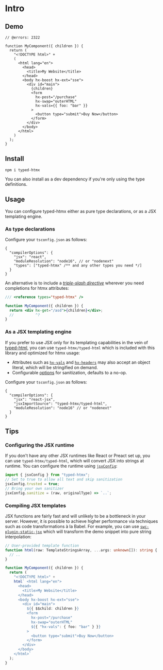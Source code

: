 # Intro

## Demo

```tsx twoslash
// @errors: 2322

function MyComponent({ children }) {
  return (
    "<!DOCTYPE html>" +
    (
      <html lang="en">
        <head>
          <title>My Website</title>
        </head>
        <body hx-boost hx-ext="sse">
          <div id="main">
            {children}
            <form
              hx-post="/purchase"
              hx-swap="outerHTML"
              hx-vals={{ foo: "bar" }}
            >
              <button type="submit">Buy Now</button>
            </form>
          </div>
        </body>
      </html>
    )
  );
}
```

## Install

```shell
npm i typed-htmx
```

You can also install as a dev dependency if you're only using the type definitions.

## Usage

You can configure typed-htmx either as pure type declarations, or as a JSX
templating engine.

### As type declarations

Configure your `tsconfig.json` as follows:

```jsonc
{
  "compilerOptions": {
    "jsx": "react",
    "moduleResolution": "node16", // or "nodenext"
    "types": ["typed-htmx" /** and any other types you need */]
  }
}
```

An alternative is to include a _[triple-slash directive]_ wherever you need
completions for htmx attributes:

```jsx twoslash
/// <reference types="typed-htmx" />

function MyComponent({ children }) {
  return <div hx-get="/asd">{children}</div>;
  //          ^?
}
```

### As a JSX templating engine

If you prefer to use JSX only for its templating capabilities in the vein of
[typed-html], you can use `typed-htmx/typed-html` which is included with this
library and optimized for htmx usage:

- Attributes such as [`hx-vals`](https://htmx.org/attributes/hx-vals/) and
  [`hx-headers`](https://htmx.org/attributes/hx-headers/) may also accept an object
  literal, which will be stringified on demand.
- Configurable [options](#configuring-the-jsx-runtime) for sanitization, defaults to a no-op.

Configure your `tsconfig.json` as follows:

```jsonc
{
  "compilerOptions": {
    "jsx": "react-jsx",
    "jsxImportSource": "typed-htmx/typed-html",
    "moduleResolution": "node16" // or "nodenext"
  }
}
```

## Tips

### Configuring the JSX runtime

If you don't have any other JSX runtimes like React or Preact set up, you can use
`typed-htmx/typed-html`, which will convert JSX into strings at runtime.
You can configure the runtime using [`jsxConfig`](/typed-htmx/docs/api/module.index/Variables/variable.jsxConfig-1):

```js twoslash
import { jsxConfig } from "typed-htmx";
// Set to true to allow all text and skip sanitization
jsxConfig.trusted = true;
// Bring your own sanitizer
jsxConfig.sanitize = (raw, originalType) => `..`;
```

### Compiling JSX templates

JSX functions are fairly fast and will unlikely to be a bottleneck in your server.
However, it is possible to achieve higher performance via techniques such as code transformations à la Babel.
For example, you can use [`swc-plugin-static-jsx`](https://github.com/Desdaemon/swc-plugin-static-jsx)
which will transform the demo snippet into pure string interpolation:

```ts
// User-provided template function
function html(raw: TemplateStringsArray, ...args: unknown[]): string {
  // ..
}

function MyComponent({ children }) {
  return (
    "<!DOCTYPE html>" +
    html` <html lang="en">
      <head>
        <title>My Website</title>
      </head>
      <body hx-boost hx-ext="sse">
        <div id="main">
          ${{ $$child: children }}
          <form
            hx-post="/purchase"
            hx-swap="outerHTML"
            ${{ "hx-vals": { foo: "bar" } }}
          >
            <button type="submit">Buy Now</button>
          </form>
        </div>
      </body>
    </html>`
  );
}
```

[typed-html]: https://github.com/nicojs/typed-html
[triple-slash directive]: https://www.typescriptlang.org/docs/handbook/triple-slash-directives.html
